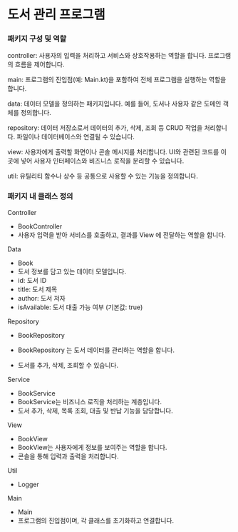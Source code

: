 # 도서 관리 프로그램

### 패키지 구성 및 역할
controller: 사용자의 입력을 처리하고 서비스와 상호작용하는 역할을 합니다. 프로그램의 흐름을 제어합니다.

main: 프로그램의 진입점(예: Main.kt)을 포함하여 전체 프로그램을 실행하는 역할을 합니다.

data: 데이터 모델을 정의하는 패키지입니다. 예를 들어, 도서나 사용자 같은 도메인 객체를 정의합니다.

repository: 데이터 저장소로서 데이터의 추가, 삭제, 조회 등 CRUD 작업을 처리합니다. 파일이나 데이터베이스와 연결될 수 있습니다.

view: 사용자에게 출력할 화면이나 콘솔 메시지를 처리합니다. UI와 관련된 코드를 이곳에 넣어 사용자 인터페이스와 비즈니스 로직을 분리할 수 있습니다.

util: 유틸리티 함수나 상수 등 공통으로 사용할 수 있는 기능을 정의합니다.


### 패키지 내 클래스 정의
Controller 
- BookController
- 사용자 입력을 받아 서비스를 호출하고,
결과를 View 에 전달하는 역할을 합니다.

Data
- Book
- 도서 정보를 담고 있는 데이터 모델입니다.
- id: 도서 ID
- title: 도서 제목
- author: 도서 저자
- isAvailable: 도서 대출 가능 여부 (기본값: true)

Repository
- BookRepository

- BookRepository 는 도서 데이터를 관리하는 역할을 합니다.
- 도서를 추가, 삭제, 조회할 수 있습니다.

Service
- BookService
- BookService는 비즈니스 로직을 처리하는 계층입니다.
- 도서 추가, 삭제, 목록 조회, 대출 및 반납 기능을 담당합니다.

View
- BookView
- BookView는 사용자에게 정보를 보여주는 역할을 합니다.
- 콘솔을 통해 입력과 출력을 처리합니다.

Util
- Logger

Main
- Main
- 프로그램의 진입점이며, 각 클래스를 초기화하고 연결합니다.